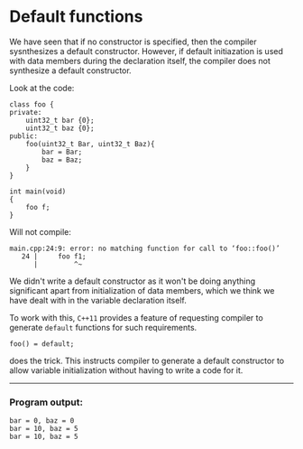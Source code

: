 # Default functions

We have seen that if no constructor is specified, then the compiler sysnthesizes a default constructor. However, if
default initiazation is used with data members during the declaration itself, the compiler does not synthesize a
default constructor.

Look at the code:

    class foo {
    private:
        uint32_t bar {0};
        uint32_t baz {0};
    public:
        foo(uint32_t Bar, uint32_t Baz){
            bar = Bar;
            baz = Baz;
        }
    }

    int main(void)
    {
        foo f;
    }

Will not compile:

    main.cpp:24:9: error: no matching function for call to ‘foo::foo()’
       24 |     foo f1;
          |         ^~

We didn't write a default constructor as it won't be doing anything significant apart from initialization of data
members, which we think we have dealt with in the variable declaration itself. 

To work with this, `C++11` provides a feature of requesting compiler to generate `default` functions for such
requirements.

    foo() = default;

does the trick. This instructs compiler to generate a default constructor to allow variable initialization without
having to write a code for it.

***

### Program output:

    bar = 0, baz = 0
    bar = 10, baz = 5
    bar = 10, baz = 5
